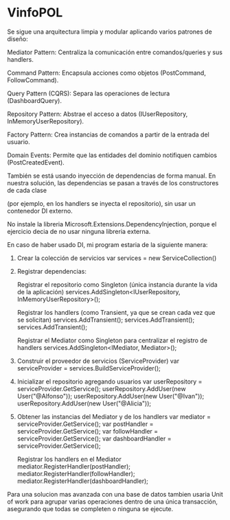 # VinfoPOL

 Se sigue una arquitectura limpia y modular aplicando varios patrones de diseño:

Mediator Pattern: Centraliza la comunicación entre comandos/queries y sus handlers.

Command Pattern: Encapsula acciones como objetos (PostCommand, FollowCommand).

Query Pattern (CQRS): Separa las operaciones de lectura (DashboardQuery).

Repository Pattern: Abstrae el acceso a datos (IUserRepository, InMemoryUserRepository).

Factory Pattern: Crea instancias de comandos a partir de la entrada del usuario.

Domain Events: Permite que las entidades del dominio notifiquen cambios (PostCreatedEvent).


También se está usando inyección de dependencias de forma manual. En nuestra solución, las dependencias se pasan a través de los constructores de cada clase 

(por ejemplo, en los handlers se inyecta el repositorio), sin usar un contenedor DI externo. 

No instale la libreria Microsoft.Extensions.DependencyInjection, porque el ejercicio decia de no usar ninguna libreria externa.

En caso de haber usado DI, mi program estaria de la siguiente manera:

 1. Crear la colección de servicios
      var services = new ServiceCollection()

2. Registrar dependencias:

   Registrar el repositorio como Singleton (única instancia durante la vida de la aplicación)
     services.AddSingleton<IUserRepository, InMemoryUserRepository>();

   Registrar los handlers (como Transient, ya que se crean cada vez que se solicitan)
      services.AddTransient<PostCommandHandler>();
      services.AddTransient<FollowCommandHandler>();
      services.AddTransient<DashboardQueryHandler>();

    Registrar el Mediator como Singleton para centralizar el registro de handlers
      services.AddSingleton<IMediator, Mediator>();

3. Construir el proveedor de servicios (ServiceProvider)
      var serviceProvider = services.BuildServiceProvider();

4. Inicializar el repositorio agregando usuarios
      var userRepository = serviceProvider.GetService<IUserRepository>();
      userRepository.AddUser(new User("@Alfonso"));
      userRepository.AddUser(new User("@Ivan"));
      userRepository.AddUser(new User("@Alicia"));

5. Obtener las instancias del Mediator y de los handlers
      var mediator = serviceProvider.GetService<IMediator>();
      var postHandler = serviceProvider.GetService<PostCommandHandler>();
      var followHandler = serviceProvider.GetService<FollowCommandHandler>();
      var dashboardHandler = serviceProvider.GetService<DashboardQueryHandler>();

   Registrar los handlers en el Mediator
      mediator.RegisterHandler<PostCommand>(postHandler);
      mediator.RegisterHandler<FollowCommand>(followHandler);
      mediator.RegisterHandler<DashboardQuery>(dashboardHandler);


Para una solucion mas avanzada con una base de datos tambien usaria Unit of work para agrupar varias operaciones dentro de una única transacción, asegurando que todas se completen o ninguna se ejecute.

